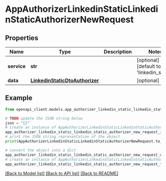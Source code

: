 # AppAuthorizerLinkedinStaticLinkedinStaticAuthorizerNewRequest


## Properties

Name | Type | Description | Notes
------------ | ------------- | ------------- | -------------
**service** | **str** |  | [optional] [default to 'linkedin_static']
**data** | [**LinkedinStaticDtoAuthorizer**](LinkedinStaticDtoAuthorizer.md) |  | [optional] 

## Example

```python
from openapi_client.models.app_authorizer_linkedin_static_linkedin_static_authorizer_new_request import AppAuthorizerLinkedinStaticLinkedinStaticAuthorizerNewRequest

# TODO update the JSON string below
json = "{}"
# create an instance of AppAuthorizerLinkedinStaticLinkedinStaticAuthorizerNewRequest from a JSON string
app_authorizer_linkedin_static_linkedin_static_authorizer_new_request_instance = AppAuthorizerLinkedinStaticLinkedinStaticAuthorizerNewRequest.from_json(json)
# print the JSON string representation of the object
print(AppAuthorizerLinkedinStaticLinkedinStaticAuthorizerNewRequest.to_json())

# convert the object into a dict
app_authorizer_linkedin_static_linkedin_static_authorizer_new_request_dict = app_authorizer_linkedin_static_linkedin_static_authorizer_new_request_instance.to_dict()
# create an instance of AppAuthorizerLinkedinStaticLinkedinStaticAuthorizerNewRequest from a dict
app_authorizer_linkedin_static_linkedin_static_authorizer_new_request_from_dict = AppAuthorizerLinkedinStaticLinkedinStaticAuthorizerNewRequest.from_dict(app_authorizer_linkedin_static_linkedin_static_authorizer_new_request_dict)
```
[[Back to Model list]](../README.md#documentation-for-models) [[Back to API list]](../README.md#documentation-for-api-endpoints) [[Back to README]](../README.md)


